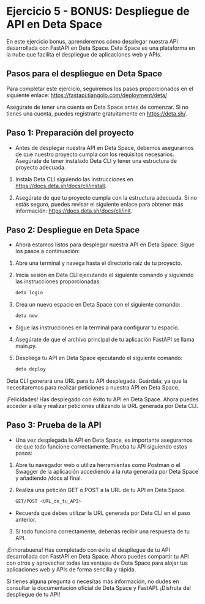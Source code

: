 # Ejercicio 5 - BONUS: Despliegue de API en Deta Space

En este ejercicio bonus, aprenderemos cómo desplegar nuestra API desarrollada con FastAPI en Deta Space. Deta Space es una plataforma en la nube que facilita el despliegue de aplicaciones web y APIs.

## Pasos para el despliegue en Deta Space

Para completar este ejercicio, seguiremos los pasos proporcionados en el siguiente enlace: https://fastapi.tiangolo.com/deployment/deta/

Asegúrate de tener una cuenta en Deta Space antes de comenzar. Si no tienes una cuenta, puedes registrarte gratuitamente en https://deta.sh/.

## Paso 1: Preparación del proyecto

- Antes de desplegar nuestra API en Deta Space, debemos asegurarnos de que nuestro proyecto cumpla con los requisitos necesarios. Asegúrate de tener instalado Deta CLI y tener una estructura de proyecto adecuada.

1. Instala Deta CLI siguiendo las instrucciones en https://docs.deta.sh/docs/cli/install.

2. Asegúrate de que tu proyecto cumpla con la estructura adecuada. Si no estás seguro, puedes revisar el siguiente enlace para obtener más información: https://docs.deta.sh/docs/cli/init.

## Paso 2: Despliegue en Deta Space

- Ahora estamos listos para desplegar nuestra API en Deta Space. Sigue los pasos a continuación:

1. Abre una terminal y navega hasta el directorio raíz de tu proyecto.

2. Inicia sesión en Deta CLI ejecutando el siguiente comando y siguiendo las instrucciones proporcionadas:

    ```bash
    deta login
    ```

3. Crea un nuevo espacio en Deta Space con el siguiente comando:

    ```bash
    deta new
    ```

- Sigue las instrucciones en la terminal para configurar tu espacio.

4. Asegúrate de que el archivo principal de tu aplicación FastAPI se llama main.py.

5. Despliega tu API en Deta Space ejecutando el siguiente comando:

    ```bash
    deta deploy
    ```

Deta CLI generará una URL para tu API desplegada. Guárdala, ya que la necesitaremos para realizar peticiones a nuestra API en Deta Space.

¡Felicidades! Has desplegado con éxito tu API en Deta Space. Ahora puedes acceder a ella y realizar peticiones utilizando la URL generada por Deta CLI.

## Paso 3: Prueba de la API

- Una vez desplegada la API en Deta Space, es importante asegurarnos de que todo funcione correctamente. Prueba tu API siguiendo estos pasos:

1. Abre tu navegador web o utiliza herramientas como Postman o el Swagger de la aplicación accediendo a la ruta generada por Deta Space y añadiendo /docs al final.

2. Realiza una petición GET o POST a la URL de tu API en Deta Space.

    ```bash
    GET/POST <URL_de_tu_API>
    ```

- Recuerda que debes utilizar la URL generada por Deta CLI en el paso anterior.

3. Si todo funciona correctamente, deberías recibir una respuesta de tu API.

¡Enhorabuena! Has completado con éxito el despliegue de tu API desarrollada con FastAPI en Deta Space. Ahora puedes compartir tu API con otros y aprovechar todas las ventajas de Deta Space para alojar tus aplicaciones web y APIs de forma sencilla y rápida.

Si tienes alguna pregunta o necesitas más información, no dudes en consultar la documentación oficial de Deta Space y FastAPI. ¡Disfruta del despliegue de tu API!
